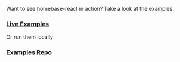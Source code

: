 Want to see homebase-react in action? Take a look at the examples.

### [Live Examples](https://homebaseio.github.io/homebase-react/)

Or run them locally

### [Examples Repo](https://github.com/homebaseio/homebase-react/tree/master/examples)